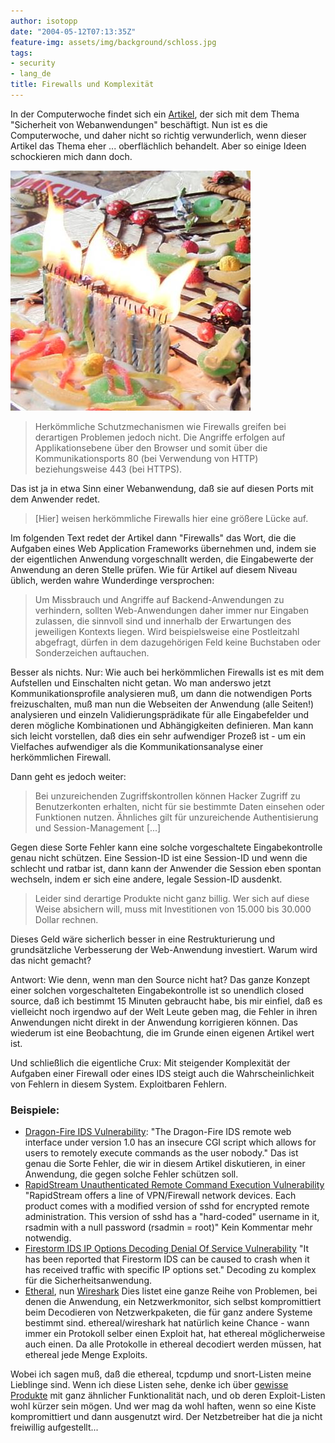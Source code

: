 ```yaml
---
author: isotopp
date: "2004-05-12T07:13:35Z"
feature-img: assets/img/background/schloss.jpg
tags:
- security
- lang_de
title: Firewalls und Komplexität
---
```

In der Computerwoche findet sich ein [Artikel](https://www.tecchannel.de/a/sicherheitsrisiko-web-anwendung,1785212,3), der sich mit dem Thema "Sicherheit von Webanwendungen" beschäftigt. Nun ist es die Computerwoche, und daher nicht so richtig verwunderlich, wenn dieser Artikel das Thema eher ... oberflächlich behandelt. Aber so einige Ideen schockieren mich dann doch.

![](/uploads/firewall.jpg)

> Herkömmliche Schutzmechanismen wie Firewalls greifen bei derartigen Problemen jedoch nicht. Die Angriffe erfolgen auf Applikationsebene über den Browser und somit über die Kommunikationsports 80 (bei Verwendung von HTTP) beziehungsweise 443 (bei HTTPS).

Das ist ja in etwa Sinn einer Webanwendung, daß sie auf diesen Ports mit dem Anwender redet. 

> [Hier] weisen herkömmliche Firewalls hier eine größere Lücke auf.

Im folgenden Text redet der Artikel dann "Firewalls" das Wort, die die Aufgaben eines Web Application Frameworks übernehmen und, indem sie der eigentlichen Anwendung vorgeschnallt werden, die Eingabewerte der Anwendung an deren Stelle prüfen. Wie für Artikel auf diesem Niveau üblich, werden wahre Wunderdinge versprochen:

> Um Missbrauch und Angriffe auf Backend-Anwendungen zu verhindern, sollten Web-Anwendungen daher immer nur Eingaben zulassen, die sinnvoll sind und innerhalb der Erwartungen des jeweiligen Kontexts liegen. Wird beispielsweise eine Postleitzahl abgefragt, dürfen in dem dazugehörigen Feld keine Buchstaben oder Sonderzeichen auftauchen.

Besser als nichts. Nur: Wie auch bei herkömmlichen Firewalls ist es mit dem Aufstellen und Einschalten nicht getan. Wo man anderswo jetzt Kommunikationsprofile analysieren muß, um dann die notwendigen Ports freizuschalten, muß man nun die Webseiten der Anwendung (alle Seiten!) analysieren und einzeln Validierungsprädikate für alle Eingabefelder und deren mögliche Kombinationen und Abhängigkeiten definieren. Man kann sich leicht vorstellen, daß dies ein sehr aufwendiger Prozeß ist - um ein Vielfaches aufwendiger als die Kommunikationsanalyse einer herkömmlichen Firewall.

Dann geht es jedoch weiter: 

> Bei unzureichenden Zugriffskontrollen können Hacker Zugriff zu Benutzerkonten erhalten, nicht für sie bestimmte Daten einsehen oder Funktionen nutzen. Ähnliches gilt für unzureichende Authentisierung und Session-Management [...]

Gegen diese Sorte Fehler kann eine solche vorgeschaltete Eingabekontrolle genau nicht schützen. Eine Session-ID ist eine Session-ID und wenn die schlecht und ratbar ist, dann kann der Anwender die Session eben spontan wechseln, indem er sich eine andere, legale Session-ID ausdenkt.

> Leider sind derartige Produkte nicht ganz billig. Wer sich auf diese Weise absichern will, muss mit Investitionen von 15.000 bis 30.000 Dollar rechnen.

Dieses Geld wäre sicherlich besser in eine Restrukturierung und grundsätzliche Verbesserung der Web-Anwendung investiert. Warum wird das nicht gemacht? 

Antwort: Wie denn, wenn man den Source nicht hat? Das ganze Konzept einer solchen vorgeschalteten Eingabekontrolle ist so unendlich closed source, daß ich bestimmt 15 Minuten gebraucht habe, bis mir einfiel, daß es vielleicht noch irgendwo auf der Welt Leute geben mag, die Fehler in ihren Anwendungen nicht direkt in der Anwendung korrigieren können. Das wiederum ist eine Beobachtung, die im Grunde einen eigenen Artikel wert ist.

Und schließlich die eigentliche Crux: Mit steigender Komplexität der Aufgaben einer Firewall oder eines IDS steigt auch die Wahrscheinlichkeit von Fehlern in diesem System. Exploitbaren Fehlern.

### Beispiele:

- [Dragon-Fire IDS Vulnerability](https://www.securityfocus.com/bid/564/discussion/): "The Dragon-Fire IDS remote web interface under version 1.0 has an insecure CGI script which allows for users to remotely execute commands as the user nobody." Das ist genau die Sorte Fehler, die wir in diesem Artikel diskutieren, in einer Anwendung, die gegen solche Fehler schützen soll.
- [RapidStream Unauthenticated Remote Command Execution Vulnerability](https://www.securityfocus.com/bid/1574/discussion/) "RapidStream offers a line of VPN/Firewall network devices. Each product comes with a modified version of sshd for encrypted remote administration. This version of sshd has a "hard-coded" username in it, rsadmin with a null password (rsadmin = root)" Kein Kommentar mehr notwendig.
- [ Firestorm IDS IP Options Decoding Denial Of Service Vulnerability](https://www.securityfocus.com/bid/4871/discussion/) "It has been reported that Firestorm IDS can be caused to crash when it has received traffic with specific IP options set." Decoding zu komplex für die Sicherheitsanwendung.
- [Etheral](https://www.cvedetails.com/product/424/Ethereal-Group-Ethereal.html?vendor_id=244), nun [Wireshark](https://www.cvedetails.com/product/8292/Wireshark-Wireshark.html?vendor_id=4861) Dies listet eine ganze Reihe von Problemen, bei denen die Anwendung, ein Netzwerkmonitor, sich selbst kompromittiert beim Decodieren von Netzwerkpaketen, die für ganz andere Systeme bestimmt sind. ethereal/wireshark hat natürlich keine Chance - wann immer ein Protokoll selber einen Exploit hat, hat ethereal möglicherweise auch einen. Da alle Protokolle in ethereal decodiert werden müssen, hat ethereal jede Menge Exploits.

Wobei ich sagen muß, daß die ethereal, tcpdump und snort-Listen meine Lieblinge sind. Wenn ich diese Listen sehe, denke ich über <a href="http://www.syborg.de/">gewisse Produkte</a> mit ganz ähnlicher Funktionalität nach, und ob deren Exploit-Listen wohl kürzer sein mögen. Und wer mag da wohl haften, wenn so eine Kiste kompromittiert und dann ausgenutzt wird. Der Netzbetreiber hat die ja nicht freiwillig aufgestellt...
